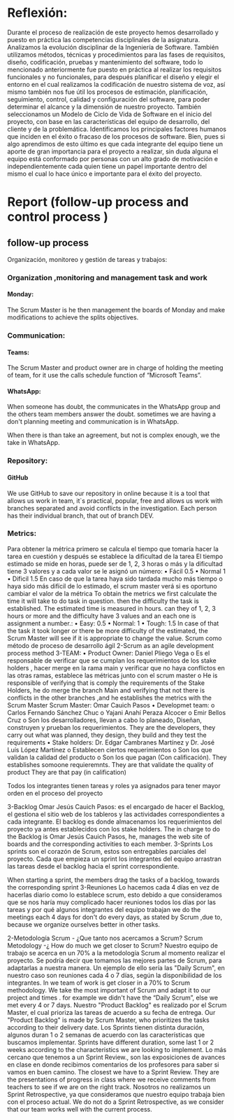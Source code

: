 # Reflexión:

Durante el proceso de realización de este proyecto hemos desarrollado   y puesto en práctica las competencias disciplinales de la asignatura. Analizamos la evolución disciplinar de la Ingeniería de Software. También utilizamos métodos, técnicas y procedimientos para las fases de requisitos, diseño, codificación, pruebas y mantenimiento del software, todo lo mencionado anteriormente fue puesto en práctica  al realizar los requisitos   funcionales y no funcionales, para después planificar el diseño y elegir el entorno en el cual realizamos   la codificación de nuestro sistema de voz, así mismo también nos fue útil  los procesos de estimación, planificación, seguimiento, control, calidad y configuración del software, para poder  determinar el alcance y la dimensión de nuestro proyecto. También seleccionamos un Modelo de Ciclo de Vida de Software en el inicio del proyecto, con base en las características del equipo de desarrollo, del cliente y de la problemática. Identificamos los principales factores humanos que inciden en el éxito o fracaso de los procesos de software. Bien, pues si algo aprendimos de esto último es que cada integrante del equipo tiene un aporte de gran importancia para el proyecto a realizar, sin duda alguna el equipo está conformado por personas con un alto grado de motivación e independientemente cada quien tiene un papel importante dentro del mismo el cual lo hace único e importante para el éxito del proyecto.



# Report (follow-up process and control process )

## follow-up process

Organización, monitoreo y gestión de tareas y trabajos: 
### Organization ,monitoring  and management task and work
#### Monday:

The Scrum Master is he then management the boards of Monday and make modifications to achieve the splits objectives.

### Communication:
#### Teams:

The Scrum Master and product owner are in charge of holding the meeting of team, for it use the  calls schedule function   of “Microsoft Teams”.

#### WhatsApp:


When someone has doubt, the communicates in the WhatsApp group and the others team members answer the doubt. sometimes we are having a don't planning meeting and communication is in WhatsApp.

When there is than take an agreement, but not is complex enough, we the take in WhatsApp.

### Repository:

#### GitHub

We use GitHub to save our repository in online because it is a tool that allows us work in team, it`s practical, popular, free and allows us work with branches separated and avoid conflicts in the investigation. Each person has their individual branch, that out of branch DEV.

### Metrics:

Para obtener la métrica primero se calcula el tiempo que tomaría hacer la tarea en cuestión y después se establece la dificultad de la tarea
El tiempo estimado se mide en horas, puede ser de 1, 2, 3 horas o más y la dificultad tiene 3 valores y a cada valor se le asignó un número:
•	Fácil 0.5
•	Normal 1
•	Dificil 1.5
En caso de que la tarea haya sido tardada mucho más tiempo o haya sido más difícil de lo estimado, el scrum master verá si es oportuno cambiar el valor de la métrica
To obtain the metrics we first calculate the time it will take to do task in question. then the difficulty the task is established.
The estimated time is measured in hours. can they of 1, 2, 3 hours or more and the difficulty have 3 values and an each one is assignment a number.: 
•	Easy: 0.5
•	Normal: 1
•	Tough: 1.5
In case of that the task it took longer or there be more difficulty of the estimated, the Scrum Master will see if it is appropriate to change the value.
Scrum como método de proceso de desarrollo ágil 
2-Scrum as an  agile development process  method 
3-TEAM:
•	Product Owner: Daniel Pliego Vega
o	Es el responsable de verificar que se cumplan los requerimientos de los stake holders , hacer merge en la rama main y verificar que no haya conflictos en las otras ramas, establece las métricas junto con el scrum master
o	He is responsible of verifying that is comply the requirements of the Stake Holders, he do merge  the branch Main and verifying  that not there is conflicts in the other  branches ,and he establishes  the metrics  with the Scrum Master 
Scrum Master: Omar Cauich Pasos
•	Developmet team:
o	Carlos Fernando Sánchez Chuc
o	Yajani Anahí Peraza Alcocer
o	Emir Bellos Cruz
o	Son los desarrolladores, llevan a cabo lo planeado, Diseñan, construyen y prueban los requerimientos.
They are the developers, they carry out what was planned, they design, they build and they test the requirements
•	Stake holders: Dr. Edgar Cambranes Martínez y Dr. José Luís López Martínez
o	Establecen ciertos requerimientos
o	Son los que validan la calidad del producto
o	Son los que pagan (Con calificación).
They establishes  somoone  requieremnts.
They are  that validate the quality  of product 
They are that pay (in calification)

Todos los integrantes tienen tareas y roles ya asignados para tener mayor orden en el proceso del proyecto



3-Backlog
Omar Jesús Cauich Pasos: 
es el encargado de hacer el Backlog, el gestiona el sitio web de los tableros y las actividades correspondientes a cada integrante.
El backlog es donde almacenamos  los requerimientos del proyecto ya antes establecidos con los stake holders. 
The in charge to do the Backlog is Omar Jesús Cauich Pasos, he, manages the web site of boards and the corresponding activities to each member.
3-Sprints
Los sprints son el corazón de Scrum, estos son entregables parciales del proyecto. 
Cada que empieza un sprint los integrantes del equipo arrastran las tareas desde el backlog hacia el sprint correspondiente.

When starting a sprint, the members drag the tasks of a backlog, towards the corresponding sprint
3-Reuniones
Lo hacemos cada 4 días en vez de hacerlas diario como lo establece scrum, esto debido a que consideramos que se nos haría muy complicado hacer reuniones todos los días por las tareas y por qué algunos integrantes del equipo trabajan
we do the  meetings   each 4 days  for don't do every days, as stated by Scrum ,due to, because we organize ourselves better in other tasks.

2-Metodología Scrum - ¿Que tanto nos acercamos a Scrum?
Scrum Metodology -¿ How do much we get closer to Scrum?
Nuestro equipo de trabajo se acerca en un 70% a la metodología Scrum al momento realizar el proyecto. Se podría decir que tomamos las mejores partes de Scrum, para adaptarlas a nuestra manera. Un ejemplo de ello sería las "Daily Scrum", en nuestro caso son reuniones cada 4 o 7 días, según la disponibilidad de los integrantes.
In we team of work is get closer  in a 70%  to Scrum methodology. We take the most important of Scrum and adapt it to our project and times . for example  we didn't  have  the “Daily Scrum”, else we met every 4 or 7 days. 
Nuestro "Product Backlog" es realizado por el Scrum Master, el cual prioriza las tareas de acuerdo a su fecha de entrega.
Our "Product Backlog" is made by Scrum Master, who prioritizes the tasks according to their delivery date.
Los Sprints tienen distinta duración, algunos duran 1 o 2 semanas de acuerdo con las características que buscamos implementar.
Sprints have different duration, some last 1 or 2 weeks according to the characteristics we are looking to implement.
Lo más cercano que tenemos a un Sprint Review., son las exposiciones de avances en clase en donde recibimos comentarios de los profesores para saber si vamos en buen camino.
The closest we have to a Sprint Review. They are the presentations of progress in class where we receive comments from teachers to see if we are on the right track.
Nosotros no realizamos un Sprint Retrospective, ya que consideramos que nuestro equipo trabaja bien con el proceso actual.
We do not do a Sprint Retrospective, as we consider that our team works well with the current process.


